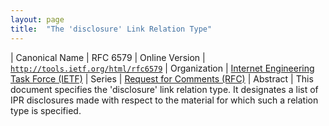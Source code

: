 ```yaml
---
layout: page
title:  "The 'disclosure' Link Relation Type"
---
```


| Canonical Name | RFC 6579
| Online Version | [`http://tools.ietf.org/html/rfc6579`](http://tools.ietf.org/html/rfc6579)
| Organization | [Internet Engineering Task Force (IETF)](..)
| Series | [Request for Comments (RFC)](.)
| Abstract | This document specifies the 'disclosure' link relation type. It designates a list of IPR disclosures made with respect to the material for which such a relation type is specified.